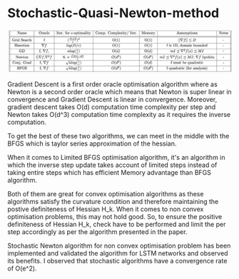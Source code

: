 # Stochastic-Quasi-Newton-method

![alt text](https://github.com/sri123098/Stochastic-Quasi-Newton-method/blob/master/algorithm.png)

Gradient Descent is a first order oracle optimisation algorithm where as Newton is a second order oracle which means that Newton is super linear in convergence and Gradient Descent is linear in convergence. Moreover, gradient descent takes O(d) computation time complexity per step and Newton takes O(d^3) computation time complexity as it requires the inverse computation. 

To get the best of these two algorithms, we can meet in the middle with the BFGS which is taylor series approximation of the hessian. 

When it comes to Limited BFGS optimisation algorithm, it's an algorithm in which the inverse step update takes account of limited steps instead of taking entire steps which has efficient Memory advantage than BFGS algorithm. 

Both of them are great for convex optimisation algorithms as these algorithms satisfy the curvature condition and therefore maintaining the postive definiteness of Hessian H_k. 
When it comes to non convex optimisation problems, this may not hold good. So, to ensure the positive definiteness of Hessian H_k, check have to be performed and limit the per step accordingly as per the algorithm presented in the paper. 



Stochastic Newton algorithm for non convex optimisation problem has been implemented and validated the algorithm for LSTM networks and observed its benefits. I observed that stochastic algorithms have a convergence rate of O(e^2). 


